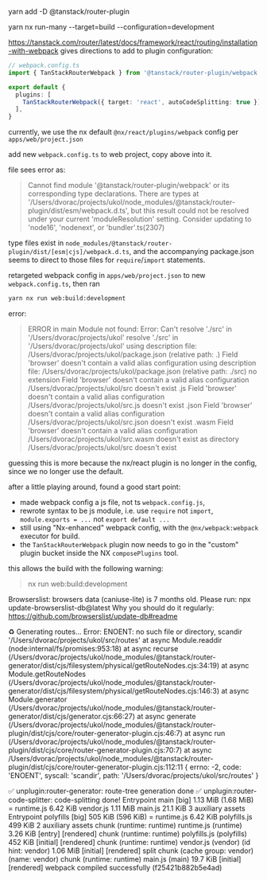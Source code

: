yarn add -D @tanstack/router-plugin 

yarn nx run-many --target=build --configuration=development

https://tanstack.com/router/latest/docs/framework/react/routing/installation-with-webpack
gives directions to add to plugin configuration:
```typescript
// webpack.config.ts
import { TanStackRouterWebpack } from '@tanstack/router-plugin/webpack'

export default {
  plugins: [
    TanStackRouterWebpack({ target: 'react', autoCodeSplitting: true }),
  ],
}
```

currently, we use the nx default `@nx/react/plugins/webpack` config per `apps/web/project.json`

add new `webpack.config.ts` to web project, copy above into it.

file sees error as:
> Cannot find module '@tanstack/router-plugin/webpack' or its corresponding type declarations.
  There are types at '/Users/dvorac/projects/ukol/node_modules/@tanstack/router-plugin/dist/esm/webpack.d.ts', but this result could not be resolved under your current 'moduleResolution' setting. Consider updating to 'node16', 'nodenext', or 'bundler'.ts(2307)

type files exist in `node_modules/@tanstack/router-plugin/dist/[esm|cjs]/webpack.d.ts`, and the accompanying package.json seems to direct to those files for `require`/`import` statements.

retargeted webpack config in `apps/web/project.json` to new `webpack.config.ts`, then ran
```bash
yarn nx run web:build:development
```
error:
> ERROR in main
    Module not found: Error: Can't resolve './src' in '/Users/dvorac/projects/ukol'
    resolve './src' in '/Users/dvorac/projects/ukol'
    using description file: /Users/dvorac/projects/ukol/package.json (relative path: .)
        Field 'browser' doesn't contain a valid alias configuration
        using description file: /Users/dvorac/projects/ukol/package.json (relative path: ./src)
        no extension
            Field 'browser' doesn't contain a valid alias configuration
            /Users/dvorac/projects/ukol/src doesn't exist
        .js
            Field 'browser' doesn't contain a valid alias configuration
            /Users/dvorac/projects/ukol/src.js doesn't exist
        .json
            Field 'browser' doesn't contain a valid alias configuration
            /Users/dvorac/projects/ukol/src.json doesn't exist
        .wasm
            Field 'browser' doesn't contain a valid alias configuration
            /Users/dvorac/projects/ukol/src.wasm doesn't exist
        as directory
            /Users/dvorac/projects/ukol/src doesn't exist

guessing this is more because the nx/react plugin is no longer in the config, since we no longer use the default.

after a little playing around, found a good start point:
- made webpack config a js file, not ts `webpack.config.js`,
- rewrote syntax to be js module, i.e. use `require` not `import`, `module.exports = ...` not `export default ...`
- still using "Nx-enhanced" webpack config, with the `@nx/webpack:webpack` executor for build.
- the `TanStackRouterWebpack` plugin now needs to go in the "custom" plugin bucket inside the NX `composePlugins` tool.

this allows the build with the following warning:
> nx run web:build:development

Browserslist: browsers data (caniuse-lite) is 7 months old. Please run:
  npx update-browserslist-db@latest
  Why you should do it regularly: https://github.com/browserslist/update-db#readme

♻️  Generating routes...
Error: ENOENT: no such file or directory, scandir '/Users/dvorac/projects/ukol/src/routes'
    at async Module.readdir (node:internal/fs/promises:953:18)
    at async recurse (/Users/dvorac/projects/ukol/node_modules/@tanstack/router-generator/dist/cjs/filesystem/physical/getRouteNodes.cjs:34:19)
    at async Module.getRouteNodes (/Users/dvorac/projects/ukol/node_modules/@tanstack/router-generator/dist/cjs/filesystem/physical/getRouteNodes.cjs:146:3)
    at async Module.generator (/Users/dvorac/projects/ukol/node_modules/@tanstack/router-generator/dist/cjs/generator.cjs:66:27)
    at async generate (/Users/dvorac/projects/ukol/node_modules/@tanstack/router-plugin/dist/cjs/core/router-generator-plugin.cjs:46:7)
    at async run (/Users/dvorac/projects/ukol/node_modules/@tanstack/router-plugin/dist/cjs/core/router-generator-plugin.cjs:70:7)
    at async /Users/dvorac/projects/ukol/node_modules/@tanstack/router-plugin/dist/cjs/core/router-generator-plugin.cjs:112:11 {
  errno: -2,
  code: 'ENOENT',
  syscall: 'scandir',
  path: '/Users/dvorac/projects/ukol/src/routes'
}

✅ unplugin:router-generator: route-tree generation done
✅ unplugin:router-code-splitter: code-splitting done!
Entrypoint main [big] 1.13 MiB (1.68 MiB) = runtime.js 6.42 KiB vendor.js 1.11 MiB main.js 21.1 KiB 3 auxiliary assets
Entrypoint polyfills [big] 505 KiB (596 KiB) = runtime.js 6.42 KiB polyfills.js 499 KiB 2 auxiliary assets
chunk (runtime: runtime) runtime.js (runtime) 3.26 KiB [entry] [rendered]
chunk (runtime: runtime) polyfills.js (polyfills) 452 KiB [initial] [rendered]
chunk (runtime: runtime) vendor.js (vendor) (id hint: vendor) 1.06 MiB [initial] [rendered] split chunk (cache group: vendor) (name: vendor)
chunk (runtime: runtime) main.js (main) 19.7 KiB [initial] [rendered]
webpack compiled successfully (f25421b882b5e4ad)
